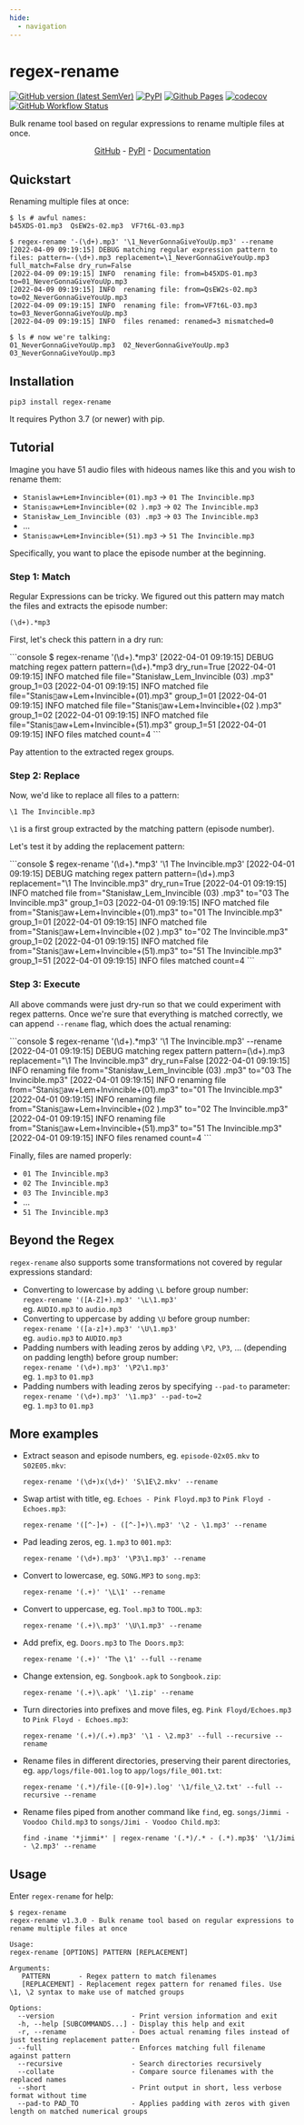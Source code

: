```yaml
---
hide:
  - navigation
---
```


# regex-rename

[![GitHub version (latest SemVer)](https://img.shields.io/github/v/tag/igrek51/regex-rename?label=github&sort=semver)](https://github.com/igrek51/regex-rename)
[![PyPI](https://img.shields.io/pypi/v/regex-rename)](https://pypi.org/project/regex-rename)
[![Github Pages](https://img.shields.io/badge/docs-github.io-blue)](https://igrek51.github.io/regex-rename)
[![codecov](https://codecov.io/gh/igrek51/regex-rename/branch/master/graph/badge.svg)](https://codecov.io/gh/igrek51/regex-rename)
[![GitHub Workflow Status](https://img.shields.io/github/actions/workflow/status/igrek51/regex-rename/test.yml?branch=master&label=tests)](https://github.com/igrek51/regex-rename/actions?query=workflow%3Atest)

Bulk rename tool based on regular expressions to rename multiple files at once.

<div align="center">
    <a href="https://github.com/igrek51/regex-rename">GitHub</a>
    -
    <a href="https://pypi.org/project/regex-rename">PyPI</a>
    -
    <a href="https://igrek51.github.io/regex-rename">Documentation</a>
</div>

## Quickstart
Renaming multiple files at once:
```shell
$ ls # awful names:
b45XDS-01.mp3  QsEW2s-02.mp3  VF7t6L-03.mp3

$ regex-rename '-(\d+).mp3' '\1_NeverGonnaGiveYouUp.mp3' --rename
[2022-04-09 09:19:15] DEBUG matching regular expression pattern to files: pattern=-(\d+).mp3 replacement=\1_NeverGonnaGiveYouUp.mp3 full_match=False dry_run=False
[2022-04-09 09:19:15] INFO  renaming file: from=b45XDS-01.mp3 to=01_NeverGonnaGiveYouUp.mp3
[2022-04-09 09:19:15] INFO  renaming file: from=QsEW2s-02.mp3 to=02_NeverGonnaGiveYouUp.mp3
[2022-04-09 09:19:15] INFO  renaming file: from=VF7t6L-03.mp3 to=03_NeverGonnaGiveYouUp.mp3
[2022-04-09 09:19:15] INFO  files renamed: renamed=3 mismatched=0

$ ls # now we're talking:
01_NeverGonnaGiveYouUp.mp3  02_NeverGonnaGiveYouUp.mp3  03_NeverGonnaGiveYouUp.mp3
```

## Installation
```shell
pip3 install regex-rename
```

It requires Python 3.7 (or newer) with pip.

## Tutorial

Imagine you have 51 audio files with hideous names like this and you wish to rename them:

- `Stanislaw+Lem+Invincible+(01).mp3` -> `01 The Invincible.mp3`
- `Stanis▯aw+Lem+Invincible+(02 ).mp3` -> `02 The Invincible.mp3`
- `Stanisław_Lem_Invincible (03) .mp3` -> `03 The Invincible.mp3`
- …
- `Stanis▯aw+Lem+Invincible+(51).mp3` -> `51 The Invincible.mp3`

Specifically, you want to place the episode number at the beginning.

### Step 1: Match 

Regular Expressions can be tricky.
We figured out this pattern may match the files and extracts the episode number:
```regexp
(\d+).*mp3
``` 

First, let's check this pattern in a dry run:  
<div class="termy">
```console
$ regex-rename '(\d+).*mp3'
<span class="code-gray">[2022-04-01 09:19:15]</span> <span class="code-green">DEBUG</span> matching regex pattern <span class="code-green">pattern=</span><span class="code-bold-green">(\d+).*mp3</span> <span class="code-green">dry_run=</span><span class="code-bold-green">True</span>
<span class="code-gray">[2022-04-01 09:19:15]</span> <span class="code-blue">INFO</span>  matched file <span class="code-green">file="<span class="code-bold-green">Stanisław_Lem_Invincible (03)  .mp3</span>"</span> <span class="code-green">group_1=</span><span class="code-bold-green">03</span>
<span class="code-gray">[2022-04-01 09:19:15]</span> <span class="code-blue">INFO</span>  matched file <span class="code-green">file="<span class="code-bold-green">Stanis▯aw+Lem+Invincible+(01).mp3</span>"</span> <span class="code-green">group_1=</span><span class="code-bold-green">01</span>
<span class="code-gray">[2022-04-01 09:19:15]</span> <span class="code-blue">INFO</span>  matched file <span class="code-green">file="<span class="code-bold-green">Stanis▯aw+Lem+Invincible+(02 ).mp3</span>"</span> <span class="code-green">group_1=</span><span class="code-bold-green">02</span>
<span class="code-gray">[2022-04-01 09:19:15]</span> <span class="code-blue">INFO</span>  matched file <span class="code-green">file="<span class="code-bold-green">Stanis▯aw+Lem+Invincible+(51).mp3</span>"</span> <span class="code-green">group_1=</span><span class="code-bold-green">51</span>
<span class="code-gray">[2022-04-01 09:19:15]</span> <span class="code-blue">INFO</span>  files matched <span class="code-green">count=</span><span class="code-bold-green">4</span>
```

</div>

Pay attention to the extracted regex groups.

### Step 2: Replace

Now, we'd like to replace all files to a pattern: 
```regexp
\1 The Invincible.mp3
``` 
`\1` is a first group extracted by the matching pattern (episode number).

Let's test it by adding the replacement pattern:  
<div class="termy">
```console
$ regex-rename '(\d+).*mp3' '\1 The Invincible.mp3'
<span class="code-gray">[2022-04-01 09:19:15]</span> <span class="code-green">DEBUG</span> matching regex pattern <span class="code-green">pattern=</span><span class="code-bold-green">(\d+).mp3</span> <span class="code-green">replacement="<span class="code-bold-green">\1 The Invincible.mp3</span>"</span> <span class="code-green">dry_run=</span><span class="code-bold-green">True</span>
<span class="code-gray">[2022-04-01 09:19:15]</span> <span class="code-blue">INFO</span>  matched file 
<span class="code-green">from="<span class="code-bold-green">Stanisław_Lem_Invincible (03)  .mp3</span>"</span> <span class="code-green">to="<span class="code-bold-green">03 The Invincible.mp3</span>"</span> <span class="code-green">group_1=</span><span class="code-bold-green">03</span>
<span class="code-gray">[2022-04-01 09:19:15]</span> <span class="code-blue">INFO</span>  matched file 
<span class="code-green">from="<span class="code-bold-green">Stanis▯aw+Lem+Invincible+(01).mp3</span>"</span> <span class="code-green">to="<span class="code-bold-green">01 The Invincible.mp3</span>"</span> <span class="code-green">group_1=</span><span class="code-bold-green">01</span>
<span class="code-gray">[2022-04-01 09:19:15]</span> <span class="code-blue">INFO</span>  matched file 
<span class="code-green">from="<span class="code-bold-green">Stanis▯aw+Lem+Invincible+(02 ).mp3</span>"</span> <span class="code-green">to="<span class="code-bold-green">02 The Invincible.mp3</span>"</span> <span class="code-green">group_1=</span><span class="code-bold-green">02</span>
<span class="code-gray">[2022-04-01 09:19:15]</span> <span class="code-blue">INFO</span>  matched file 
<span class="code-green">from="<span class="code-bold-green">Stanis▯aw+Lem+Invincible+(51).mp3</span>"</span> <span class="code-green">to="<span class="code-bold-green">51 The Invincible.mp3</span>"</span> <span class="code-green">group_1=</span><span class="code-bold-green">51</span>
<span class="code-gray">[2022-04-01 09:19:15]</span> <span class="code-blue">INFO</span>  files matched <span class="code-green">count=</span><span class="code-bold-green">4</span>
```

</div>

### Step 3: Execute

All above commands were just dry-run so that we could experiment with regex patterns. 
Once we're sure that everything is matched correctly, we can append `--rename` flag, 
which does the actual renaming:  
<div class="termy">
```console
$ regex-rename '(\d+).*mp3' '\1 The Invincible.mp3' --rename
<span class="code-gray">[2022-04-01 09:19:15]</span> <span class="code-green">DEBUG</span> matching regex pattern <span class="code-green">pattern=</span><span class="code-bold-green">(\d+).mp3</span> <span class="code-green">replacement="<span class="code-bold-green">\1 The Invincible.mp3</span>"</span> <span class="code-green">dry_run=</span><span class="code-bold-green">False</span>
<span class="code-gray">[2022-04-01 09:19:15]</span> <span class="code-blue">INFO</span>  renaming file <span class="code-green">from="<span class="code-bold-green">Stanisław_Lem_Invincible (03)  .mp3</span>"</span> <span class="code-green">to="<span class="code-bold-green">03 The Invincible.mp3</span>"</span>
<span class="code-gray">[2022-04-01 09:19:15]</span> <span class="code-blue">INFO</span>  renaming file <span class="code-green">from="<span class="code-bold-green">Stanis▯aw+Lem+Invincible+(01).mp3</span>"</span> <span class="code-green">to="<span class="code-bold-green">01 The Invincible.mp3</span>"</span>
<span class="code-gray">[2022-04-01 09:19:15]</span> <span class="code-blue">INFO</span>  renaming file <span class="code-green">from="<span class="code-bold-green">Stanis▯aw+Lem+Invincible+(02 ).mp3</span>"</span> <span class="code-green">to="<span class="code-bold-green">02 The Invincible.mp3</span>"</span>
<span class="code-gray">[2022-04-01 09:19:15]</span> <span class="code-blue">INFO</span>  renaming file <span class="code-green">from="<span class="code-bold-green">Stanis▯aw+Lem+Invincible+(51).mp3</span>"</span> <span class="code-green">to="<span class="code-bold-green">51 The Invincible.mp3</span>"</span>
<span class="code-gray">[2022-04-01 09:19:15]</span> <span class="code-blue">INFO</span>  files renamed <span class="code-green">count=</span><span class="code-bold-green">4</span>
```

</div>

Finally, files are named properly:

- `01 The Invincible.mp3`
- `02 The Invincible.mp3`
- `03 The Invincible.mp3`
- …
- `51 The Invincible.mp3`

## Beyond the Regex
`regex-rename` also supports some transformations not covered by regular expressions standard:

- Converting to lowercase by adding `\L` before group number:  
`regex-rename '([A-Z]+).mp3' '\L\1.mp3'`  
eg. `AUDIO.mp3` to `audio.mp3`
- Converting to uppercase by adding `\U` before group number:  
`regex-rename '([a-z]+).mp3' '\U\1.mp3'`  
eg. `audio.mp3` to `AUDIO.mp3`
- Padding numbers with leading zeros by adding `\P2`, `\P3`, … (depending on padding length) before group number:  
`regex-rename '(\d+).mp3' '\P2\1.mp3'`  
eg. `1.mp3` to `01.mp3`
- Padding numbers with leading zeros by specifying `--pad-to` parameter:  
`regex-rename '(\d+).mp3' '\1.mp3' --pad-to=2`  
eg. `1.mp3` to `01.mp3`

## More examples

- Extract season and episode numbers, eg. `episode-02x05.mkv` to `S02E05.mkv`:  
  ```shell
  regex-rename '(\d+)x(\d+)' 'S\1E\2.mkv' --rename
  ```
  
- Swap artist with title, eg. `Echoes - Pink Floyd.mp3` to `Pink Floyd - Echoes.mp3`:  
  ```shell
  regex-rename '([^-]+) - ([^-]+)\.mp3' '\2 - \1.mp3' --rename
  ```
  
- Pad leading zeros, eg. `1.mp3` to `001.mp3`:  
  ```shell
  regex-rename '(\d+).mp3' '\P3\1.mp3' --rename
  ```
  
- Convert to lowercase, eg. `SONG.MP3` to `song.mp3`:  
  ```shell
  regex-rename '(.+)' '\L\1' --rename
  ```
  
- Convert to uppercase, eg. `Tool.mp3` to `TOOL.mp3`:  
  ```shell
  regex-rename '(.+)\.mp3' '\U\1.mp3' --rename
  ```
  
- Add prefix, eg. `Doors.mp3` to `The Doors.mp3`:  
  ```shell
  regex-rename '(.+)' 'The \1' --full --rename
  ```
  
- Change extension, eg. `Songbook.apk` to `Songbook.zip`:  
  ```shell
  regex-rename '(.+)\.apk' '\1.zip' --rename
  ```
  
- Turn directories into prefixes and move files, eg. `Pink Floyd/Echoes.mp3` to `Pink Floyd - Echoes.mp3`:  
  ```shell
  regex-rename '(.+)/(.+).mp3' '\1 - \2.mp3' --full --recursive --rename
  ```
  
- Rename files in different directories, preserving their parent directories,
  eg. `app/logs/file-001.log` to `app/logs/file_001.txt`:  
  ```shell
  regex-rename '(.*)/file-([0-9]+).log' '\1/file_\2.txt' --full --recursive --rename
  ```

- Rename files piped from another command like `find`,
  eg. `songs/Jimmi - Voodoo Child.mp3` to `songs/Jimi - Voodoo Child.mp3`:  
  ```shell
  find -iname '*jimmi*' | regex-rename '(.*)/.* - (.*).mp3$' '\1/Jimi - \2.mp3' --rename
  ```


## Usage
Enter `regex-rename` for help:

```shell
$ regex-rename 
regex-rename v1.3.0 - Bulk rename tool based on regular expressions to rename multiple files at once

Usage:
regex-rename [OPTIONS] PATTERN [REPLACEMENT]

Arguments:
   PATTERN       - Regex pattern to match filenames
   [REPLACEMENT] - Replacement regex pattern for renamed files. Use \1, \2 syntax to make use of matched groups

Options:
  --version                   - Print version information and exit
  -h, --help [SUBCOMMANDS...] - Display this help and exit
  -r, --rename                - Does actual renaming files instead of just testing replacement pattern
  --full                      - Enforces matching full filename against pattern
  --recursive                 - Search directories recursively
  --collate                   - Compare source filenames with the replaced names
  --short                     - Print output in short, less verbose format without time
  --pad-to PAD_TO             - Applies padding with zeros with given length on matched numerical groups
```
